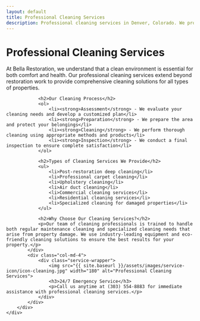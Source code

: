 ```yaml
---
layout: default
title: Professional Cleaning Services
description: Professional cleaning services in Denver, Colorado. We provide comprehensive cleaning solutions for both damaged properties and regular homes, including expert carpet cleaning.
---
```


<div class="section">
    <div class="container">
        <div class="row">
            <div class="col-md-8">
                <h1>Professional Cleaning Services</h1>
                <p>At Bella Restoration, we understand that a clean environment is essential for both comfort and health. Our professional cleaning services extend beyond restoration work to provide comprehensive cleaning solutions for all types of properties.</p>
                
                <h2>Our Cleaning Process</h2>
                <ol>
                    <li><strong>Assessment</strong> - We evaluate your cleaning needs and develop a customized plan</li>
                    <li><strong>Preparation</strong> - We prepare the area and protect your belongings</li>
                    <li><strong>Cleaning</strong> - We perform thorough cleaning using appropriate methods and products</li>
                    <li><strong>Inspection</strong> - We conduct a final inspection to ensure complete satisfaction</li>
                </ol>

                <h2>Types of Cleaning Services We Provide</h2>
                <ul>
                    <li>Post-restoration deep cleaning</li>
                    <li>Professional carpet cleaning</li>
                    <li>Upholstery cleaning</li>
                    <li>Air duct cleaning</li>
                    <li>Commercial cleaning services</li>
                    <li>Residential cleaning services</li>
                    <li>Specialized cleaning for damaged properties</li>
                </ul>

                <h2>Why Choose Our Cleaning Services?</h2>
                <p>Our team of cleaning professionals is trained to handle both regular maintenance cleaning and specialized cleaning needs that arise from property damage. We use industry-leading equipment and eco-friendly cleaning solutions to ensure the best results for your property.</p>
            </div>
            <div class="col-md-4">
                <div class="service-wrapper">
                    <img src="{{ site.baseurl }}/assets/images/service-icon/icon-cleaning.jpg" width="180" alt="Professional Cleaning Services">
                    <h3>24/7 Emergency Service</h3>
                    <p>Call us anytime at (303) 554-8883 for immediate assistance with professional cleaning services.</p>
                </div>
            </div>
        </div>
    </div>
</div> 